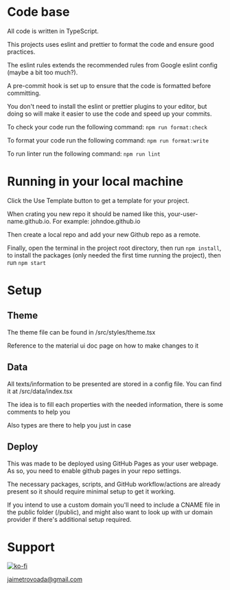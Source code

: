 # Code base

All code is written in TypeScript.

This projects uses eslint and prettier to format the code and ensure good practices.

The eslint rules extends the recommended rules from Google eslint config (maybe a bit too much?).

A pre-commit hook is set up to ensure that the code is formatted before committing.

You don't need to install the eslint or prettier plugins to your editor, but doing so will make it easier to use the code and speed up your commits.

To check your code run the following command: `npm run format:check`

To format your code run the following command: `npm run format:write`

To run linter run the following command: `npm run lint`

# Running in your local machine

Click the Use Template button to get a template for your project.

When crating you new repo it should be named like this, your-user-name.github.io. For example: johndoe.github.io

Then create a local repo and add your new Github repo as a remote.

Finally, open the terminal in the project root directory, then run `npm install`, to install the packages (only needed the first time running the project), then run `npm start`

# Setup

## Theme

The theme file can be found in /src/styles/theme.tsx

Reference to the material ui doc page on how to make changes to it

## Data

All texts/information to be presented are stored in a config file. You can find it at /src/data/index.tsx

The idea is to fill each properties with the needed information, there is some comments to help you

Also types are there to help you just in case

## Deploy

This was made to be deployed using GitHub Pages as your user webpage. As so, you need to enable github pages in your repo settings.

The necessary packages, scripts, and GitHub workflow/actions are already present so it should require minimal setup to get it working.

If you intend to use a custom domain you'll need to include a CNAME file in the public folder (/public), and might also want to look up with ur domain provider if there's additional setup required.

# Support

[![ko-fi](https://ko-fi.com/img/githubbutton_sm.svg)](https://ko-fi.com/T6T3AVD6G)

<a href="mailto:jaimetrovoada@gmail.com">jaimetrovoada@gmail.com</a>

